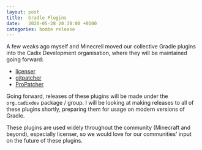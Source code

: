 ```yaml
---
layout: post
title:  Gradle Plugins
date:   2020-05-28 20:30:00 +0100
categories: bombe release
---
```


A few weaks ago myself and Minecrell moved our collective Gradle plugins into the Cadix
Development organisation, where they will be maintained going forward:

- [licenser](https://github.com/CadixDev/licenser)
- [gitpatcher](https://github.com/CadixDev/gitpatcher)
- [ProPatcher](https://github.com/CadixDev/ProPatcher)

Going forward, releases of these plugins will be made under the `org.cadixdev` package / 
group. I will be looking at making releases to all of these plugins shortly, preparing
them for usage on modern versions of Gradle.

These plugins are used widely throughout the community (Minecraft and beyond), especially
licenser, so we would love for our communities' input on the future of these plugins.

